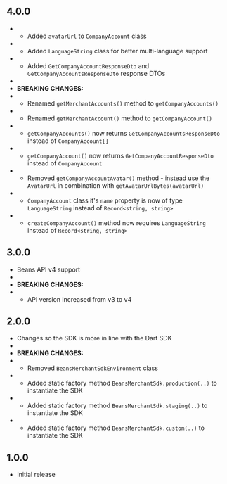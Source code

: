 ## 4.0.0
*  - Added `avatarUrl` to `CompanyAccount` class
*  - Added `LanguageString` class for better multi-language support
*  - Added `GetCompanyAccountResponseDto` and `GetCompanyAccountsResponseDto` response DTOs
*
* **BREAKING CHANGES:**
*  - Renamed `getMerchantAccounts()` method to `getCompanyAccounts()`
*  - Renamed `getMerchantAccount()` method to `getCompanyAccount()`
*  - `getCompanyAccounts()` now returns `GetCompanyAccountsResponseDto` instead of `CompanyAccount[]`
*  - `getCompanyAccount()` now returns `GetCompanyAccountResponseDto` instead of `CompanyAccount`
*  - Removed `getCompanyAccountAvatar()` method - instead use the `AvatarUrl` in combination with `getAvatarUrlBytes(avatarUrl)`
*  - `CompanyAccount` class it's `name` property is now of type `LanguageString` instead of `Record<string, string>`
*  - `createCompanyAccount()` method now requires `LanguageString` instead of `Record<string, string>`

## 3.0.0
* Beans API v4 support
* 
* **BREAKING CHANGES:**
*  - API version increased from v3 to v4

## 2.0.0
* Changes so the SDK is more in line with the Dart SDK
* 
* **BREAKING CHANGES:**
*  - Removed `BeansMerchantSdkEnvironment` class
*  - Added static factory method `BeansMerchantSdk.production(..)` to instantiate the SDK
*  - Added static factory method `BeansMerchantSdk.staging(..)` to instantiate the SDK
*  - Added static factory method `BeansMerchantSdk.custom(..)` to instantiate the SDK

## 1.0.0
* Initial release